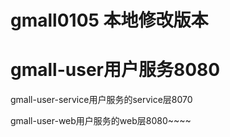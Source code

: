 # gmall0105 本地修改版本
# gmall-user用户服务8080

gmall-user-service用户服务的service层8070

gmall-user-web用户服务的web层8080~~~~
